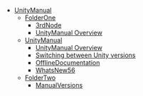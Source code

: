  - [UnityManual]()
	 - [FolderOne]()
		 - [3rdNode](3rdNode.md)
		 - [UnityManual Overview](UnityManual.md)
	 - [UnityManual]()
		 - [UnityManual Overview](UnityManual_1.md)
		 - [Switching between Unity versions](SwitchingDocumentationVersions.md)
		 - [OfflineDocumentation](OfflineDocumentation.md)
		 - [WhatsNew56](WhatsNew56.md)
	 - [FolderTwo]()
		 - [ManualVersions](ManualVersions.md)
